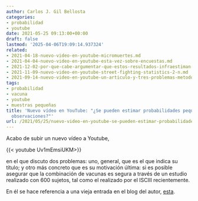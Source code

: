```yaml
---
author: Carlos J. Gil Bellosta
categories:
- probabilidad
- youtube
date: 2021-05-25 09:13:00+00:00
draft: false
lastmod: '2025-04-06T19:09:14.937324'
related:
- 2021-04-18-nuevo-video-en-youtube-micromuertes.md
- 2021-04-04-nuevo-video-en-youtube-esta-vez-sobre-encuestas.md
- 2021-12-02-por-que-cabe-argumentar-que-estos-resultados-infraestiman-la-efectividad-de-las-vacunas-contra-el-covid.md
- 2021-11-09-nuevo-video-en-youtube-street-fighting-statistics-2-n.md
- 2021-09-14-nuevo-video-en-youtube-un-articulo-y-tres-problemas-metodologicos.md
tags:
- probabilidad
- vacuna
- youtube
- muestras pequeñas
title: 'Nuevo vídeo en YouTube: "¿Se pueden estimar probabilidades pequeñas con pocas
  observaciones?"'
url: /2021/05/25/nuevo-video-en-youtube-se-pueden-estimar-probabilidades-pequenas-con-pocas-observaciones/
---
```


Acabo de subir un nuevo vídeo a Youtube,

{{< youtube Uv1mEmsiUKM>}}

en el que discuto dos problemas: uno, general, que es el que indica su título; y otro más concreto que es su motivación última: si es posible asegurar que la combinación de vacunas es segura a través de un estudio realizado con 600 sujetos, tal como el realizado por el ISCIII recientemente.

En él se hace referencia a una vieja entrada en el blog del autor, [esta](https://datanalytics.com/2016/11/30/la-regla-del-tres-para-estimar-la-probabilidad-de-un-evento-todavia-no-observado/).
